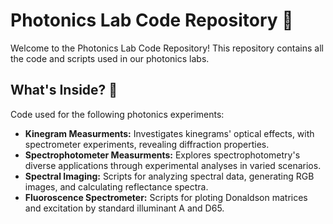 # Photonics Lab Code Repository 🌟

Welcome to the Photonics Lab Code Repository! This repository contains all the code and scripts used in our photonics labs. 

## What's Inside? 📂

Code used for the following photonics experiments:

- **Kinegram Measurments:** Investigates kinegrams' optical effects, with spectrometer experiments, revealing diffraction properties.
- **Spectrophotometer Measurments:** Explores spectrophotometry's diverse applications through experimental analyses in varied scenarios.
- **Spectral Imaging:** Scripts for analyzing spectral data, generating RGB images, and calculating reflectance spectra.
- **Fluoroscence Spectrometer:** Scripts for ploting Donaldson matrices and excitation by standard illuminant A and D65.

